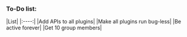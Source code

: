 <h3>To-Do list:</h3>
|List|
|:----:|
|Add APIs to all plugins|
|Make all plugins run bug-less|
|Be active forever|
|Get 10 group members|

